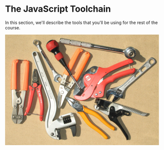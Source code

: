# The JavaScript Toolchain

In this section, we'll describe the tools that you'll be using for the rest of the course.

![Hand Tools by M338 is licensed under Public Domain (http://commons.wikimedia.org/wiki/File:Hand_tools.jpg)](../images/tools.jpg)
